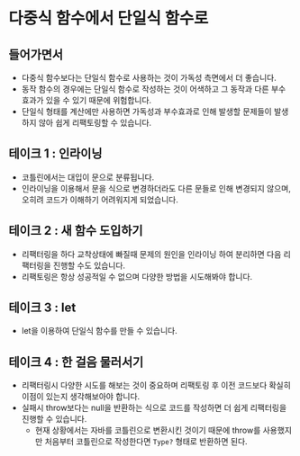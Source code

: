 # 다중식 함수에서 단일식 함수로

## 들어가면서
- 다중식 함수보다는 단일식 함수로 사용하는 것이 가독성 측면에서 더 좋습니다.
- 동작 함수의 경우에는 단일식 함수로 작성하는 것이 어색하고 그 동작과 다른 부수 효과가 있을 수 있기 때문에 위험합니다.
- 단일식 형태를 계산에만 사용하면 가독성과 부수효과로 인해 발생할 문제들이 발생하지 않아 쉽게 리팩토링할 수 있습니다.

## 테이크 1 : 인라이닝
- 코틀린에서는 대입이 문으로 분류됩니다.
- 인라이닝을 이용해서 문을 식으로 변경하더라도 다른 문들로 인해 변경되지 않으며, 오히려 코드가 이해하기 어려워지게 되었습니다.

## 테이크 2 : 새 함수 도입하기
- 리팩터링을 하다 교착상태에 빠질때 문제의 원인을 인라이닝 하여 분리하면 다음 리팩터링을 진행할 수도 있습니다.
- 리팩토링은 항상 성공적일 수 없으며 다양한 방법을 시도해봐야 합니다.

## 테이크 3 : let
- let을 이용하여 단일식 함수를 만들 수 있습니다.

## 테이크 4 : 한 걸음 물러서기
- 리팩터링시 다양한 시도를 해보는 것이 중요하며 리팩토링 후 이전 코드보다 확실히 이점이 있는지 생각해보아야 합니다.
- 실패시 throw보다는 null을 반환하는 식으로 코드를 작성하면 더 쉽게 리팩터링을 진행할 수 있습니다.
    - 현재 상황에서는 자바를 코틀린으로 변환시킨 것이기 때문에 throw를 사용했지만 처음부터 코틀린으로 작성한다면 `Type?` 형태로 반환하면 된다.